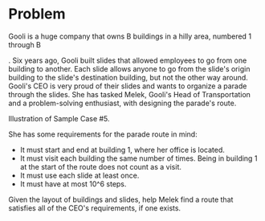 # Problem

Gooli is a huge company that owns B
buildings in a hilly area, numbered 1 through B

. Six years ago, Gooli built slides that allowed employees to go from one building to another. Each slide allows anyone to go from the slide's origin building to the slide's destination building, but not the other way around. Gooli's CEO is very proud of their slides and wants to organize a parade through the slides. She has tasked Melek, Gooli's Head of Transportation and a problem-solving enthusiast, with designing the parade's route.

Illustration of Sample Case #5.

She has some requirements for the parade route in mind:

- It must start and end at building 1, where her office is located.
- It must visit each building the same number of times. Being in building 1 at the start of the route does not count as a visit.
- It must use each slide at least once.
- It must have at most 10^6 steps.

Given the layout of buildings and slides, help Melek find a route that satisfies all of the CEO's requirements, if one exists.
